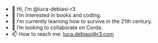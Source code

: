 - 👋 Hi, I’m @luca-debiasi-r3
- 👀 I’m interested in books and coding.
- 🌱 I’m currently learning how to survive in the 21th century.
- 💞️ I’m looking to collaborate on Corda.
- 📫 How to reach me: luca.debiasi@r3.com

<!---
luca-debiasi-r3/luca-debiasi-r3 is a ✨ special ✨ repository because its `README.md` (this file) appears on your GitHub profile.
You can click the Preview link to take a look at your changes.
--->
